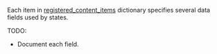 
Each item in [registered_content_items](docs/pillars/common/registered_content_items/readme.md) dictionary specifies several
data fields used by states.

TODO:
* Document each field.

